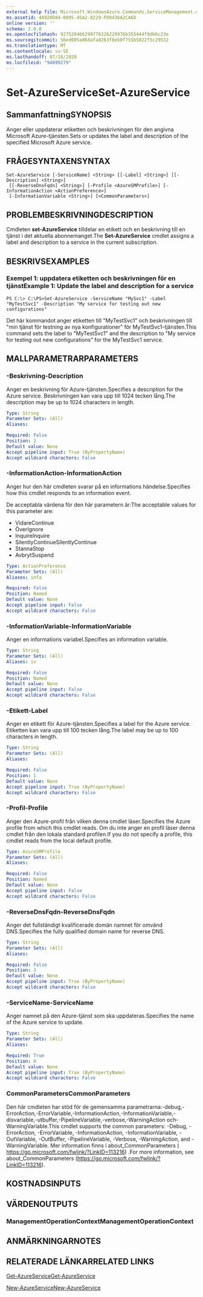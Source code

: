 ```yaml
---
external help file: Microsoft.WindowsAzure.Commands.ServiceManagement.dll-Help.xml
ms.assetid: 4A920D84-0005-45A2-8229-FD9436A2CA6D
online version: ''
schema: 2.0.0
ms.openlocfilehash: 927520466299776326229976b355444f9db6c23e
ms.sourcegitcommit: 56ed085a868afa8263f8eb0f755b5822f5c29532
ms.translationtype: MT
ms.contentlocale: sv-SE
ms.lasthandoff: 07/18/2020
ms.locfileid: "94099279"
---
```

# <span data-ttu-id="cc4af-101">Set-AzureService</span><span class="sxs-lookup"><span data-stu-id="cc4af-101">Set-AzureService</span></span>

## <span data-ttu-id="cc4af-102">Sammanfattning</span><span class="sxs-lookup"><span data-stu-id="cc4af-102">SYNOPSIS</span></span>
<span data-ttu-id="cc4af-103">Anger eller uppdaterar etiketten och beskrivningen för den angivna Microsoft Azure-tjänsten.</span><span class="sxs-lookup"><span data-stu-id="cc4af-103">Sets or updates the label and description of the specified Microsoft Azure service.</span></span>

## <span data-ttu-id="cc4af-104">FRÅGESYNTAXEN</span><span class="sxs-lookup"><span data-stu-id="cc4af-104">SYNTAX</span></span>

```
Set-AzureService [-ServiceName] <String> [[-Label] <String>] [[-Description] <String>]
 [[-ReverseDnsFqdn] <String>] [-Profile <AzureSMProfile>] [-InformationAction <ActionPreference>]
 [-InformationVariable <String>] [<CommonParameters>]
```

## <span data-ttu-id="cc4af-105">PROBLEMBESKRIVNING</span><span class="sxs-lookup"><span data-stu-id="cc4af-105">DESCRIPTION</span></span>
<span data-ttu-id="cc4af-106">Cmdleten **set-AzureService** tilldelar en etikett och en beskrivning till en tjänst i det aktuella abonnemanget.</span><span class="sxs-lookup"><span data-stu-id="cc4af-106">The **Set-AzureService** cmdlet assigns a label and description to a service in the current subscription.</span></span>

## <span data-ttu-id="cc4af-107">BESKRIVS</span><span class="sxs-lookup"><span data-stu-id="cc4af-107">EXAMPLES</span></span>

### <span data-ttu-id="cc4af-108">Exempel 1: uppdatera etiketten och beskrivningen för en tjänst</span><span class="sxs-lookup"><span data-stu-id="cc4af-108">Example 1: Update the label and description for a service</span></span>
```
PS C:\> C:\PS>Set-AzureService -ServiceName "MySvc1" -Label "MyTestSvc1" -Description "My service for testing out new configurations"
```

<span data-ttu-id="cc4af-109">Det här kommandot anger etiketten till "MyTestSvc1" och beskrivningen till "min tjänst för testning av nya konfigurationer" för MyTestSvc1-tjänsten.</span><span class="sxs-lookup"><span data-stu-id="cc4af-109">This command sets the label to "MyTestSvc1" and the description to "My service for testing out new configurations" for the MyTestSvc1 service.</span></span>

## <span data-ttu-id="cc4af-110">MALLPARAMETRAR</span><span class="sxs-lookup"><span data-stu-id="cc4af-110">PARAMETERS</span></span>

### <span data-ttu-id="cc4af-111">-Beskrivning</span><span class="sxs-lookup"><span data-stu-id="cc4af-111">-Description</span></span>
<span data-ttu-id="cc4af-112">Anger en beskrivning för Azure-tjänsten.</span><span class="sxs-lookup"><span data-stu-id="cc4af-112">Specifies a description for the Azure service.</span></span>
<span data-ttu-id="cc4af-113">Beskrivningen kan vara upp till 1024 tecken lång.</span><span class="sxs-lookup"><span data-stu-id="cc4af-113">The description may be up to 1024 characters in length.</span></span>

```yaml
Type: String
Parameter Sets: (All)
Aliases: 

Required: False
Position: 2
Default value: None
Accept pipeline input: True (ByPropertyName)
Accept wildcard characters: False
```

### <span data-ttu-id="cc4af-114">-InformationAction</span><span class="sxs-lookup"><span data-stu-id="cc4af-114">-InformationAction</span></span>
<span data-ttu-id="cc4af-115">Anger hur den här cmdleten svarar på en informations händelse.</span><span class="sxs-lookup"><span data-stu-id="cc4af-115">Specifies how this cmdlet responds to an information event.</span></span>

<span data-ttu-id="cc4af-116">De acceptabla värdena för den här parametern är:</span><span class="sxs-lookup"><span data-stu-id="cc4af-116">The acceptable values for this parameter are:</span></span>

- <span data-ttu-id="cc4af-117">Vidare</span><span class="sxs-lookup"><span data-stu-id="cc4af-117">Continue</span></span>
- <span data-ttu-id="cc4af-118">Över</span><span class="sxs-lookup"><span data-stu-id="cc4af-118">Ignore</span></span>
- <span data-ttu-id="cc4af-119">Inquire</span><span class="sxs-lookup"><span data-stu-id="cc4af-119">Inquire</span></span>
- <span data-ttu-id="cc4af-120">SilentlyContinue</span><span class="sxs-lookup"><span data-stu-id="cc4af-120">SilentlyContinue</span></span>
- <span data-ttu-id="cc4af-121">Stanna</span><span class="sxs-lookup"><span data-stu-id="cc4af-121">Stop</span></span>
- <span data-ttu-id="cc4af-122">Avbryt</span><span class="sxs-lookup"><span data-stu-id="cc4af-122">Suspend</span></span>

```yaml
Type: ActionPreference
Parameter Sets: (All)
Aliases: infa

Required: False
Position: Named
Default value: None
Accept pipeline input: False
Accept wildcard characters: False
```

### <span data-ttu-id="cc4af-123">-InformationVariable</span><span class="sxs-lookup"><span data-stu-id="cc4af-123">-InformationVariable</span></span>
<span data-ttu-id="cc4af-124">Anger en informations variabel.</span><span class="sxs-lookup"><span data-stu-id="cc4af-124">Specifies an information variable.</span></span>

```yaml
Type: String
Parameter Sets: (All)
Aliases: iv

Required: False
Position: Named
Default value: None
Accept pipeline input: False
Accept wildcard characters: False
```

### <span data-ttu-id="cc4af-125">-Etikett</span><span class="sxs-lookup"><span data-stu-id="cc4af-125">-Label</span></span>
<span data-ttu-id="cc4af-126">Anger en etikett för Azure-tjänsten.</span><span class="sxs-lookup"><span data-stu-id="cc4af-126">Specifies a label for the Azure service.</span></span>
<span data-ttu-id="cc4af-127">Etiketten kan vara upp till 100 tecken lång.</span><span class="sxs-lookup"><span data-stu-id="cc4af-127">The label may be up to 100 characters in length.</span></span>

```yaml
Type: String
Parameter Sets: (All)
Aliases: 

Required: False
Position: 1
Default value: None
Accept pipeline input: True (ByPropertyName)
Accept wildcard characters: False
```

### <span data-ttu-id="cc4af-128">-Profil</span><span class="sxs-lookup"><span data-stu-id="cc4af-128">-Profile</span></span>
<span data-ttu-id="cc4af-129">Anger den Azure-profil från vilken denna cmdlet läser.</span><span class="sxs-lookup"><span data-stu-id="cc4af-129">Specifies the Azure profile from which this cmdlet reads.</span></span>
<span data-ttu-id="cc4af-130">Om du inte anger en profil läser denna cmdlet från den lokala standard profilen.</span><span class="sxs-lookup"><span data-stu-id="cc4af-130">If you do not specify a profile, this cmdlet reads from the local default profile.</span></span>

```yaml
Type: AzureSMProfile
Parameter Sets: (All)
Aliases: 

Required: False
Position: Named
Default value: None
Accept pipeline input: False
Accept wildcard characters: False
```

### <span data-ttu-id="cc4af-131">-ReverseDnsFqdn</span><span class="sxs-lookup"><span data-stu-id="cc4af-131">-ReverseDnsFqdn</span></span>
<span data-ttu-id="cc4af-132">Anger det fullständigt kvalificerade domän namnet för omvänd DNS.</span><span class="sxs-lookup"><span data-stu-id="cc4af-132">Specifies the fully qualified domain name for reverse DNS.</span></span>

```yaml
Type: String
Parameter Sets: (All)
Aliases: 

Required: False
Position: 3
Default value: None
Accept pipeline input: True (ByPropertyName)
Accept wildcard characters: False
```

### <span data-ttu-id="cc4af-133">-ServiceName</span><span class="sxs-lookup"><span data-stu-id="cc4af-133">-ServiceName</span></span>
<span data-ttu-id="cc4af-134">Anger namnet på den Azure-tjänst som ska uppdateras.</span><span class="sxs-lookup"><span data-stu-id="cc4af-134">Specifies the name of the Azure service to update.</span></span>

```yaml
Type: String
Parameter Sets: (All)
Aliases: 

Required: True
Position: 0
Default value: None
Accept pipeline input: True (ByPropertyName)
Accept wildcard characters: False
```

### <span data-ttu-id="cc4af-135">CommonParameters</span><span class="sxs-lookup"><span data-stu-id="cc4af-135">CommonParameters</span></span>
<span data-ttu-id="cc4af-136">Den här cmdleten har stöd för de gemensamma parametrarna:-debug,-ErrorAction,-ErrorVariable,-InformationAction,-InformationVariable,-disvariable,-utbuffer,-PipelineVariable,-verbose,-WarningAction och-WarningVariable.</span><span class="sxs-lookup"><span data-stu-id="cc4af-136">This cmdlet supports the common parameters: -Debug, -ErrorAction, -ErrorVariable, -InformationAction, -InformationVariable, -OutVariable, -OutBuffer, -PipelineVariable, -Verbose, -WarningAction, and -WarningVariable.</span></span> <span data-ttu-id="cc4af-137">Mer information finns i about_CommonParameters ( https://go.microsoft.com/fwlink/?LinkID=113216) .</span><span class="sxs-lookup"><span data-stu-id="cc4af-137">For more information, see about_CommonParameters (https://go.microsoft.com/fwlink/?LinkID=113216).</span></span>

## <span data-ttu-id="cc4af-138">KOSTNADS</span><span class="sxs-lookup"><span data-stu-id="cc4af-138">INPUTS</span></span>

## <span data-ttu-id="cc4af-139">VÄRDEN</span><span class="sxs-lookup"><span data-stu-id="cc4af-139">OUTPUTS</span></span>

### <span data-ttu-id="cc4af-140">ManagementOperationContext</span><span class="sxs-lookup"><span data-stu-id="cc4af-140">ManagementOperationContext</span></span>

## <span data-ttu-id="cc4af-141">ANMÄRKNINGAR</span><span class="sxs-lookup"><span data-stu-id="cc4af-141">NOTES</span></span>

## <span data-ttu-id="cc4af-142">RELATERADE LÄNKAR</span><span class="sxs-lookup"><span data-stu-id="cc4af-142">RELATED LINKS</span></span>

[<span data-ttu-id="cc4af-143">Get-AzureService</span><span class="sxs-lookup"><span data-stu-id="cc4af-143">Get-AzureService</span></span>](./Get-AzureService.md)

[<span data-ttu-id="cc4af-144">New-AzureService</span><span class="sxs-lookup"><span data-stu-id="cc4af-144">New-AzureService</span></span>](./New-AzureService.md)


